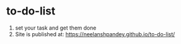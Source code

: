 # to-do-list
1) set your task and get them done
2) Site is published at: https://neelanshpandey.github.io/to-do-list/
